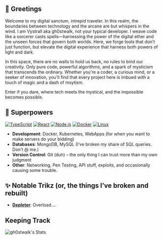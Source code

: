 ## 👾 Greetings

Welcome to my digital sanctum, intrepid traveler.
In this realm, the boundaries between technology and the arcane are but whispers in the wind. I am Vystrall aka gh0stwalk, not your typical developer. I weave code like a sorcerer casts spells—harnessing the power of the digital ether and the unseen forces that govern both worlds. Here, we forge tools that don’t just function, but elevate the digital experience that harness both powers of light and dark.

In this space, there are no walls to hold us back, no rules to bind our creativity. Only pure code, powerful algorithms, and a spark of mysticism that transcends the ordinary. Whether you're a coder, a curious mind, or a seeker of innovation, you'll find that every project here is imbued with a touch of magic and a dash of msytism.

Enter if you dare, where tech meets the mystical, and the impossible becomes possible.

## 🔮 Superpowers 

[![TypeScript](https://img.shields.io/badge/TypeScript-5e2a8c?style=flat&logo=typescript&logoColor=white)](https://github.com/gh0stwalk)
[![React](https://img.shields.io/badge/React-5e2a8c?style=flat&logo=react&logoColor=white)](https://github.com/gh0stwalk)
[![Node.js](https://img.shields.io/badge/Node.js-5e2a8c?style=flat&logo=node.js&logoColor=white)](https://github.com/gh0stwalk)
[![Docker](https://img.shields.io/badge/Docker-5e2a8c?style=flat&logo=docker&logoColor=white)](https://github.com/gh0stwalk)
[![Linux](https://img.shields.io/badge/Linux-5e2a8c?style=flat&logo=linux&logoColor=white)](https://github.com/gh0stwalk)

- **Development**: Docker, Kubernetes, WebApps (for when you want to make servers do your bidding)
- **Databases**: MongoDB, MySQL (I’ve broken my share of SQL queries. Don’t @ me.)
- **Version Control**: Git (duh) – the only thing I can trust more than my own judgment
- **Other**: Networking, Pen Testing, API stuff, exploits, and occasionally causing some trouble.



## ✨ Notable Trikz (or, the things I’ve broken and rebuilt)

- **[Depleter](https://github.com/gh0stwalk/depleter)**: Overload....

## Keeping Track

![gh0stwalk's Stats](https://github-readme-stats.vercel.app/api?username=gh0stwalk&theme=tokyonight&show_icons=true&hide_border=true&count_private=true)
